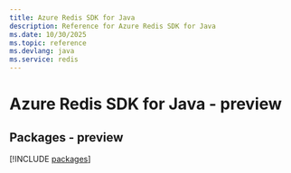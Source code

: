 ```yaml
---
title: Azure Redis SDK for Java
description: Reference for Azure Redis SDK for Java
ms.date: 10/30/2025
ms.topic: reference
ms.devlang: java
ms.service: redis
---
```

# Azure Redis SDK for Java - preview
## Packages - preview
[!INCLUDE [packages](redis-index.md)]